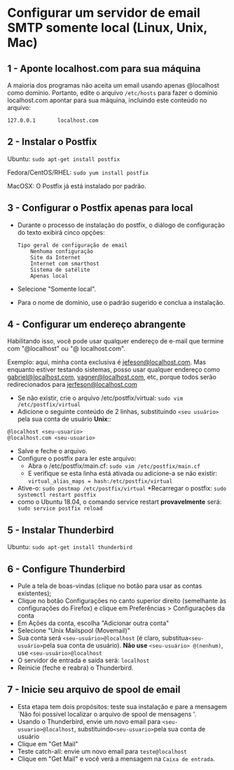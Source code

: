 # Configurar um servidor de email SMTP somente local (Linux, Unix, Mac)

## 1 - Aponte localhost.com para sua máquina

 A maioria dos programas não aceita um email usando apenas @localhost como domínio.
 Portanto, edite o arquivo `/etc/hosts` para fazer o domínio localhost.com apontar para sua máquina, incluindo este conteúdo no arquivo:

   `127.0.0.1       localhost.com`

## 2 - Instalar o Postfix

  Ubuntu: `sudo apt-get install postfix`
  
  Fedora/CentOS/RHEL: `sudo yum install postfix`

  MacOSX: O Postfix já está instalado por padrão.

## 3 - Configurar o Postfix apenas para local

  * Durante o processo de instalação do postfix, o diálogo de configuração do texto exibirá cinco opções:
    
    ```term
    Tipo geral de configuração de email
        Nenhuma configuração
        Site da Internet
        Internet com smarthost
        Sistema de satélite
        Apenas local
    ```

  * Selecione "Somente local".
  * Para o nome de domínio, use o padrão sugerido e conclua a instalação.
  
## 4 - Configurar um endereço abrangente
  
  Habilitando isso, você pode usar qualquer endereço de e-mail que termine com "@localhost" ou "@ localhost.com".
 
  Exemplo: aqui, minha conta exclusiva é jefeson@localhost.com. Mas enquanto estiver testando sistemas, posso usar qualquer endereço como gabriel@localhost.com, vagner@localhost.com, etc, porque todos serão redirecionados para jerfeson@localhost.com
  
  * Se não existir, crie o arquivo /etc/postfix/virtual:
      `sudo vim  /etc/postfix/virtual`
  * Adicione o seguinte conteúdo de 2 linhas, substituindo `<seu usuário>` pela sua conta de usuário **Unix**::
```
@localhost <seu-usuario>
@localhost.com <seu-usuario>
```
  * Salve e feche o arquivo.
  * Configure o postfix para ler este arquivo:
      * Abra o /etc/postfix/main.cf:
          `sudo vim /etc/postfix/main.cf`
      * E verifique se esta linha está ativada ou adicione-a se não existir:
         `virtual_alias_maps = hash:/etc/postfix/virtual`
  * Ative-o:
      `sudo postmap /etc/postfix/virtual`
  *Recarregar o postfix:
      `sudo systemctl restart postfix`
  * como o Ubuntu 18.04, o comando service restart **provavelmente** será:` sudo service postfix reload`
  
## 5 - Instalar Thunderbird
  
  Ubuntu: `sudo apt-get install thunderbird`

## 6 - Configure Thunderbird
  * Pule a tela de boas-vindas (clique no botão para usar as contas existentes);
  * Clique no botão Configurações no canto superior direito (semelhante às configurações do Firefox) e clique em Preferências > Configurações da conta
  * Em Ações da conta, escolha "Adicionar outra conta"
  * Selecione "Unix Mailspool (Movemail)"
  * Sua conta será `<seu-usuário>@localhost` (é claro, substitua` <seu-usuário> `pela sua conta de usuário). **Não use** `<seu-usuário> @(nenhum)`, use `<seu-usuário>@localhost`
  * O servidor de entrada e saída será: `localhost`
  * Reinicie (feche e reabra) o Thunderbird.
  
## 7 - Inicie seu arquivo de spool de email

  * Esta etapa tem dois propósitos: teste sua instalação e pare a mensagem `Não foi possível localizar o arquivo de spool de mensagens '.
  * Usando o Thunderbird, envie um novo email para `<seu-usuario>@localhost`, substituindo` <seu-usuario> `pela sua conta de usuário
  * Clique em "Get Mail"
  * Teste catch-all: envie um novo email para `teste@localhost`
  * Clique em "Get Mail" e você verá a mensagem na `Caixa de entrada`.
